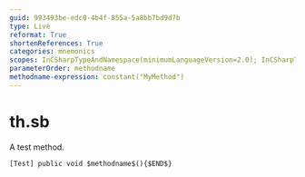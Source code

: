 ```yaml
---
guid: 993493be-edc0-4b4f-855a-5a8bb7bd9d7b
type: Live
reformat: True
shortenReferences: True
categories: mnemonics
scopes: InCSharpTypeAndNamespace(minimumLanguageVersion=2.0); InCSharpTypeMember(minimumLanguageVersion=2.0)
parameterOrder: methodname
methodname-expression: constant("MyMethod")
---
```


# th.sb

A test method.

```
[Test] public void $methodname$(){$END$}
```
